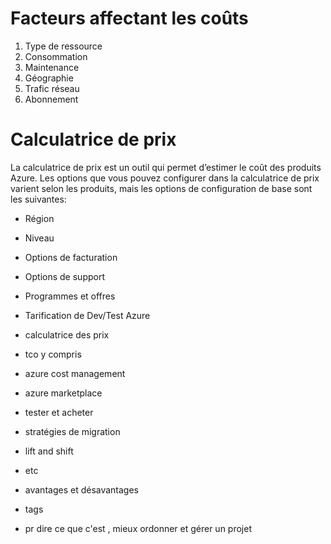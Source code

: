 # Facteurs affectant les coûts
1. Type de ressource
2. Consommation
3. Maintenance
4. Géographie
5. Trafic réseau
6. Abonnement

# Calculatrice de prix
La calculatrice de prix est un outil qui permet d’estimer le coût des produits Azure. Les options que vous pouvez configurer dans la calculatrice de prix varient selon les produits, mais les options de configuration de base sont les suivantes:

- Région
- Niveau
- Options de facturation
- Options de support
- Programmes et offres
- Tarification de Dev/Test Azure
- calculatrice des prix

- tco y compris

- azure cost management
- azure marketplace

- tester et acheter

- stratégies de migration

- lift and shift
- etc
- avantages et désavantages

- tags

- pr dire ce que c'est , mieux ordonner et gérer un projet